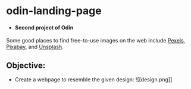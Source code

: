 # odin-landing-page


- #### Second project of Odin

Some good places to find free-to-use images on the web include [Pexels](https://www.pexels.com/), [Pixabay](https://pixabay.com/), and [Unsplash](https://unsplash.com/).


## Objective:
- Create a webpage to resemble the given design:
![[design.png]]

